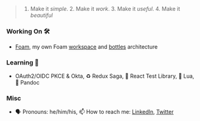 > 1. Make it _simple_. 2. Make it _work_. 3. Make it _useful_. 4. Make it _beautiful_

### Working On 🛠
- [Foam](https://github.com/foambubble/foam), my own Foam [workspace](https://github.com/scott-joe/foam--workspace) and [bottles](https://github.com/scott-joe/foam--bottle--personal) architecture

### Learning 🌱
- OAuth2/OIDC PKCE & Okta, ♻️ Redux Saga, 🐙 React Test Library, 🌝 Lua, 📄 Pandoc

### Misc
- 🗣 Pronouns: he/him/his, 📫 How to reach me: [LinkedIn](https://www.linkedin.com/in/scottjoewilliams/), [Twitter](https://twitter.com/scottjoe_)
